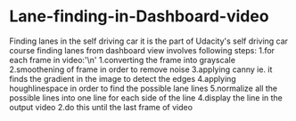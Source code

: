 # Lane-finding-in-Dashboard-video
Finding lanes in the self driving car
it is the part of Udacity's self driving car course
finding lanes from dashboard view involves following steps:
1.for each frame in video:'\n'
      1.converting the frame into grayscale
      2.smoothening of frame in order to remove noise
      3.applying canny ie. it finds the gradient in the image to detect the edges
      4.applying houghlinespace in order to find the possible lane lines
      5.normalize all the possible lines into one line for each side of the line
      4.display the line in the output video
2.do this until the last frame of video 
